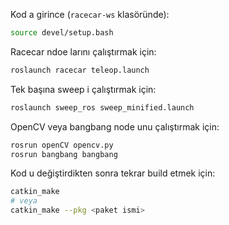 Kod a girince (`racecar-ws` klasöründe):
```bash
source devel/setup.bash
```
Racecar ndoe larını çalıştırmak için:
```bash
roslaunch racecar teleop.launch
```
Tek başına sweep i çalıştırmak için:
```bash
roslaunch sweep_ros sweep_minified.launch
```
OpenCV veya bangbang node unu çalıştırmak için:
```bash
rosrun openCV opencv.py
rosrun bangbang bangbang
```
Kod u değiştirdikten sonra tekrar build etmek için:
```bash
catkin_make
# veya 
catkin_make --pkg <paket ismi>
```
